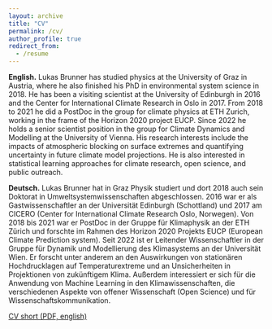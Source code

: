 ```yaml
---
layout: archive
title: "CV"
permalink: /cv/
author_profile: true
redirect_from:
  - /resume
---
```


**English.** Lukas Brunner has studied physics at the University of Graz in Austria, where he also finished his PhD in environmental system science in 2018. He has been a visiting scientist at the University of Edinburgh in 2016 and the Center for International Climate Research in Oslo in 2017. From 2018 to 2021 he did a PostDoc in the group for climate physics at ETH Zurich, working in the frame of the Horizon 2020 project EUCP. Since 2022 he holds a senior scientist position in the group for Climate Dynamics and Modelling at the University of Vienna. His research interests include the impacts of atmospheric blocking on surface extremes and quantifying uncertainty in future climate model projections. He is also interested in statistical learning approaches for climate research, open science, and public outreach.


**Deutsch.** Lukas Brunner hat in Graz Physik studiert und dort 2018 auch sein Doktorat in Umweltsystemwissenschaften abgeschlossen. 2016 war er als Gastwissenschaftler an der Universität Edinburgh (Schottland) und 2017 am CICERO (Center for International Climate Research Oslo, Norwegen). Von 2018 bis 2021 war er PostDoc in der Gruppe für Klimaphysik an der ETH Zürich und forschte im Rahmen des Horizon 2020 Projekts EUCP (European Climate Prediction system). Seit 2022 ist er Leitender Wissenschaftler in der Gruppe für Dynamik und Modellierung des Klimasystems an der Universität Wien. Er forscht unter anderem an den Auswirkungen von stationären Hochdrucklagen auf Temperaturextreme und an Unsicherheiten in Projektionen von zukünftigem Klima. Außerdem interessiert er sich für die Anwendung von Machine Learning in den Klimawissenschaften, die verschiedenen Aspekte von offener Wissenschaft (Open Science) und für Wissenschaftskommunikation.

<!-- <a href="https://lukasbrunner.github.io/files/cv_long.pdf" target="_blank">CV long (PDF, english)</a> -->

<a href="https://lukasbrunner.github.io/files/cv_short.pdf" target="_blank">CV short (PDF, english)</a>
